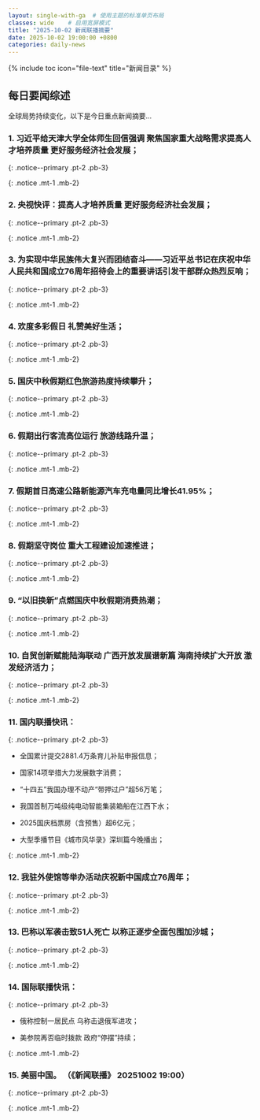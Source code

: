 ```yaml
---
layout: single-with-ga  # 使用主题的标准单页布局
classes: wide    # 启用宽屏模式
title: "2025-10-02 新闻联播摘要"
date: 2025-10-02 19:00:00 +0800
categories: daily-news
---
```


{% include toc icon="file-text" title="新闻目录" %}
   
## 每日要闻综述

全球局势持续变化，以下是今日重点新闻摘要...

### 1. 习近平给天津大学全体师生回信强调 聚焦国家重大战略需求提高人才培养质量 更好服务经济社会发展； 

{: .notice--primary .pt-2 .pb-3}

{: .notice .mt-1 .mb-2}

### 2. 央视快评：提高人才培养质量 更好服务经济社会发展； 

{: .notice--primary .pt-2 .pb-3}

{: .notice .mt-1 .mb-2}

### 3. 为实现中华民族伟大复兴而团结奋斗——习近平总书记在庆祝中华人民共和国成立76周年招待会上的重要讲话引发干部群众热烈反响； 

{: .notice--primary .pt-2 .pb-3}

{: .notice .mt-1 .mb-2}

### 4. 欢度多彩假日 礼赞美好生活； 

{: .notice--primary .pt-2 .pb-3}

{: .notice .mt-1 .mb-2}

### 5. 国庆中秋假期红色旅游热度持续攀升； 

{: .notice--primary .pt-2 .pb-3}

{: .notice .mt-1 .mb-2}

### 6. 假期出行客流高位运行 旅游线路升温； 

{: .notice--primary .pt-2 .pb-3}

{: .notice .mt-1 .mb-2}

### 7. 假期首日高速公路新能源汽车充电量同比增长41.95%； 

{: .notice--primary .pt-2 .pb-3}

{: .notice .mt-1 .mb-2}

### 8. 假期坚守岗位 重大工程建设加速推进； 

{: .notice--primary .pt-2 .pb-3}

{: .notice .mt-1 .mb-2}

### 9. “以旧换新”点燃国庆中秋假期消费热潮； 

{: .notice--primary .pt-2 .pb-3}

{: .notice .mt-1 .mb-2}

### 10. 自贸创新赋能陆海联动 广西开放发展谱新篇 海南持续扩大开放 激发经济活力； 

{: .notice--primary .pt-2 .pb-3}

{: .notice .mt-1 .mb-2}

### 11. 国内联播快讯： 

{: .notice--primary .pt-2 .pb-3}

- 全国累计提交2881.4万条育儿补贴申报信息；

- 国家14项举措大力发展数字消费；

- “十四五”我国办理不动产“带押过户”超56万笔；

- 我国首制万吨级纯电动智能集装箱船在江西下水；

- 2025国庆档票房（含预售）超6亿元；

- 大型季播节目《城市风华录》深圳篇今晚播出；

{: .notice .mt-1 .mb-2}

### 12. 我驻外使馆等举办活动庆祝新中国成立76周年； 

{: .notice--primary .pt-2 .pb-3}

{: .notice .mt-1 .mb-2}

### 13. 巴称以军袭击致51人死亡 以称正逐步全面包围加沙城； 

{: .notice--primary .pt-2 .pb-3}

{: .notice .mt-1 .mb-2}

### 14. 国际联播快讯： 

{: .notice--primary .pt-2 .pb-3}

- 俄称控制一居民点 乌称击退俄军进攻；

- 美参院再否临时拨款 政府“停摆”持续；

{: .notice .mt-1 .mb-2}

### 15. 美丽中国。 （《新闻联播》 20251002 19:00） 

{: .notice--primary .pt-2 .pb-3}

{: .notice .mt-1 .mb-2}
